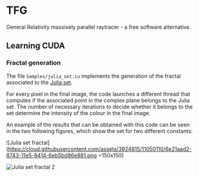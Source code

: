 # TFG
General Relativity massively parallel raytracer - a free software alternative.

## Learning CUDA
### Fractal generation
The file `Samples/julia_set.cu` implements the generation of the fractal associated to the [Julia set](https://en.wikipedia.org/wiki/Julia_set).

For every pixel in the final image, the code launches a different thread that computes if the associated point in the complex plane belongs to the Julia set. The number of necessary iterations to decide whether it belongs to the set determine the intensity of the colour in the final image.

An example of the results that can be obtained with this code can be seen in the two following figures, which show the set for two different constants:

![Julia set fractal](https://cloud.githubusercontent.com/assets/3924815/11050110/6e21aad2-8743-11e5-8414-6eb5bd86e881.png =150x150)

![Julia set fractal 2](https://cloud.githubusercontent.com/assets/3924815/11050389/bacaeeb4-8745-11e5-8fa5-f45278f62731.png)
